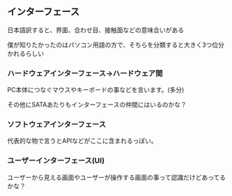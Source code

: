 ## インターフェース
日本語訳すると、界面、合わせ目、接触面などの意味合いがある

僕が知りたかったのはパソコン用語の方で、そちらを分類すると大きく3つ位分かれるらしい

### ハードウェアインターフェース→ハードウェア間

PC本体につなぐマウスやキーボードの事などを言います。(多分)

その他にSATAあたりもインターフェースの仲間にはいるのかな？

### ソフトウェアインターフェース

代表的な物で言うとAPIなどがここに含まれるっぽい。

### ユーザーインターフェース(UI)
ユーザーから見える画面やユーザーが操作する画面の事って認識だけどあってるかな？
